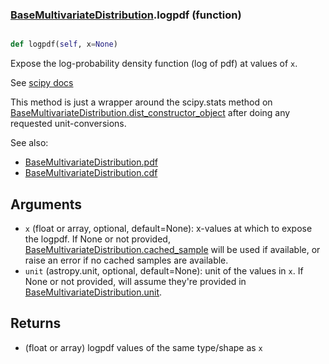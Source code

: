 ### [BaseMultivariateDistribution](BaseMultivariateDistribution.md).logpdf (function)


```py

def logpdf(self, x=None)

```



Expose the log-probability density function (log of pdf) at values of `x`.

See [scipy docs](https://docs.scipy.org/doc/scipy/reference/generated/scipy.stats.rv_continuous.logpdf.html)

This method is just a wrapper around the scipy.stats method on
[BaseMultivariateDistribution.dist_constructor_object](BaseMultivariateDistribution.dist_constructor_object.md) after doing any requested unit-conversions.

See also:
* [BaseMultivariateDistribution.pdf](BaseMultivariateDistribution.pdf.md)
* [BaseMultivariateDistribution.cdf](BaseMultivariateDistribution.cdf.md)

Arguments
----------
* `x` (float or array, optional, default=None): x-values at which to
    expose the logpdf.  If None or not provided, [BaseMultivariateDistribution.cached_sample](BaseMultivariateDistribution.cached_sample.md)
    will be used if available, or raise an error if no cached samples
    are available.
* `unit` (astropy.unit, optional, default=None): unit of the values
    in `x`.  If None or not provided, will assume they're provided in
    [BaseMultivariateDistribution.unit](BaseMultivariateDistribution.unit.md).

Returns
---------
* (float or array) logpdf values of the same type/shape as `x`

